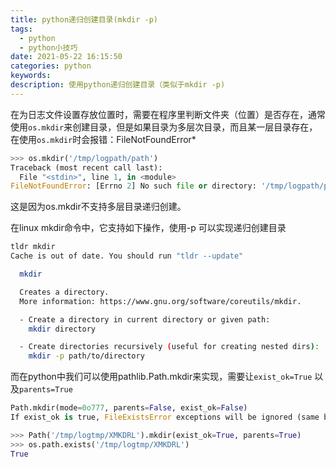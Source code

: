 ```yaml
---
title: python递归创建目录(mkdir -p)
tags:
  - python
  - python小技巧
date: 2021-05-22 16:15:50
categories: python
keywords:
description: 使用python递归创建目录（类似于mkdir -p)
---
```


在为日志文件设置存放位置时，需要在程序里判断文件夹（位置）是否存在，通常使用`os.mkdir`来创建目录，但是如果目录为多层次目录，而且某一层目录存在，在使用`os.mkdir`时会报错：FileNotFoundError*

```python
>>> os.mkdir('/tmp/logpath/path')
Traceback (most recent call last):
  File "<stdin>", line 1, in <module>
FileNotFoundError: [Errno 2] No such file or directory: '/tmp/logpath/path'
```

这是因为os.mkdir不支持多层目录递归创建。

在linux mkdir命令中，它支持如下操作，使用-p 可以实现递归创建目录

```bash
tldr mkdir
Cache is out of date. You should run "tldr --update"

  mkdir

  Creates a directory.
  More information: https://www.gnu.org/software/coreutils/mkdir.

  - Create a directory in current directory or given path:
    mkdir directory

  - Create directories recursively (useful for creating nested dirs):
    mkdir -p path/to/directory
```

而在python中我们可以使用pathlib.Path.mkdir来实现，需要让`exist_ok=True` 以及`parents=True`

```python
Path.mkdir(mode=0o777, parents=False, exist_ok=False)
If exist_ok is true, FileExistsError exceptions will be ignored (same behavior as the POSIX mkdir -p command), but only if the last path component is not an existing non-directory file.
```

```python
>>> Path('/tmp/logtmp/XMKDRL').mkdir(exist_ok=True, parents=True)
>>> os.path.exists('/tmp/logtmp/XMKDRL')
True
```

